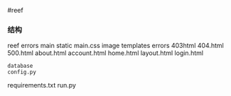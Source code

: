 #reef 


### 结构
reef
	errors
	main
	static 
		main.css
		image
	templates
		errors
			403html
			404.html
			500.html
		about.html
		account.html
		home.html
		layout.html
		login.html
		
	database
	config.py
	


requirements.txt
run.py


